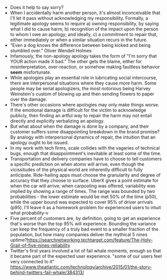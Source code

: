 - Does it help to say sorry?
- When I accidentally harm another person, it's almost inconceivable that I'll let it pass without acknowledging my responsibility. Formally, a legitimate apology seems to require a) owning responsibility, by saying what I did to cause harm; b) recognition of the impact upon the person to whom I owe an apology; and ideally, c) a commitment to repair that, either immediately or when a similar situation recurs in the future.
- “Even a dog knows the difference between being kicked and being stumbled over.” Oliver Wendell Holmes
- Infamously, the non-apology apology takes the form of "I'm sorry that YOUR action made X bad." The other gets the blame, either for misinterpretation, over-reaction, or somehow making faultless behavior __seem__ misfortunate.
- While apologies play an essential role in lubricating social intercourse, there are interpersonal situations where they cause more harm. Some people may be serial apologizers, the most notorious being Harvey Weinstein's custom of blowing up and then sending flowers to paper over the damage. 
- There's other occasions where apologies may only make things worse. If the emotional damage is difficult for the victim to acknowledge publicly, then finding an artful way to repair the harm may not entail directly and explicitly verbalizing an apology.
- But what about when the damage is done by a company, and their customer suffers some disappointing breakdown in the brand promise? By analogy with interpersonal dynamics of repair, the intuition that an apology ought to be issued. 
- In my work with tech firms, scale collides with the vagaries of technical bugs, enough that disappointment's inevitable at least some of the time. 
- Transportation and delivery companies have to choose to tell customers a specific prediction on when atoms will arrive, even though the vicissitudes of the physical world are inherently difficult to fully anticipate. Ride-hailing apps must choose the granularity and degree of accuracy that they choose to surface. UberX gives a point estimate for when the car will arrive; when carpooling was offered, variability was implied by showing a range of times. The range was bounded by two probabilities - the lower estimate would be met 50% of the time (p50), while the upper bound was expected to cover 95% of driver arrivals (p95). I'll leave it as a homework problem for experienced users to intuit what probability-v
- Five percent of customers are, by definition, going to get an experience that's worse than the top 95% will experience. Bounding the variance can keep the frequency of a truly bad event to a smaller fraction of the population, but how many companies deliver the mythical 5 nines uptime?https://searchnetworking.techtarget.com/feature/The-Holy-Grail-of-five-nines-reliability
- Twitter's first years involved a lot of fail whale moments, enough so that it became part of the expected user experience. "some of our users feel very connected to it" https://www.theatlantic.com/technology/archive/2015/01/the-story-behind-twitters-fail-whale/384313/
